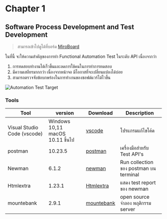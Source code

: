 # Chapter 1
## Software Process Development and Test Development

> สามารถเข้าไปดูได้ที่บอร์ด [MiroBoard](https://miro.com/app/board/uXjVKZPHSL4=/)

ในที่นี้ จะให้ความสำคัญของการทำ Functional Automation Test ในระดับ API เนื่องจากว่า
1. การทดสอบทำงานได้เร็วขึ้นและลดการใช้คนในการทำการทดสอบ
2. มีความเสถียรมากกว่า เนื่องจากหน้าจอ มีโอกาสที่จะเปลี่ยนแปลงได้บ่อย
3. สามารถตรวจจับข้อบกพร่องในการทำงานของซอฟต์แวร์ได้ไวขึ้น

![Automation Test Target](/images/automation-tests-target.png)


###  Tools
| Tool         |            version             |  Download    |  Description   |
|---------------|--------------------------------|--------------|--------------|
| Visual Studio Code (vscode)    |   Windows 10,11 macOS 10.11 ขึ้นไป |  [vscode](https://code.visualstudio.com)      |       โปรแกรมแก้ไขโค้ด       |
| postman             |           10.23.5              |        [postman](https://www.postman.com/downloads/postman-agent/)      |       เครื่องมือสำหรับ Test API's       |
| Newman        |               6.1.2                |      [newman](https://www.npmjs.com/package/newman)        |       Run collection ของ postman บน terminal       |
| Htmlextra         |               1.23.1               |       [Htmlextra](https://www.npmjs.com/package/newman-reporter-htmlextra)        |       แสดง test report ของ newman        |
| mountebank         |               2.9.1              |       [mountebank](http://www.mbtest.org/docs/gettingStarted)        |       open source จำลอง พฤติกรรม server        |
